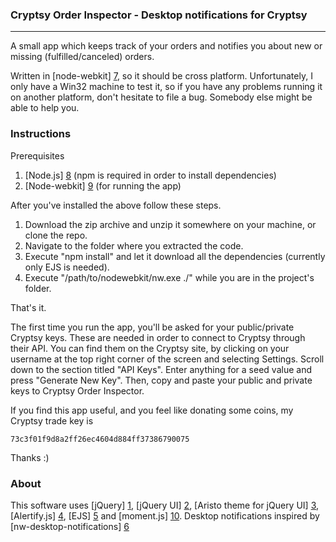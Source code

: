### Cryptsy Order Inspector - Desktop notifications for Cryptsy ###
-------------------------------------------------------------------

A small app which keeps track of your orders and notifies you about new or missing (fulfilled/canceled) orders. 

Written in [node-webkit] [7], so it should be cross platform. Unfortunately, I only have a Win32 machine to test it, so if you have any problems running it on another platform, don't hesitate to file a bug. Somebody else might be able to help you.

### Instructions ###

Prerequisites

1. [Node.js] [8] (npm is required in order to install dependencies)
2. [Node-webkit] [9] (for running the app)

After you've installed the above follow these steps.

1. Download the zip archive and unzip it somewhere on your machine, or clone the repo.
2. Navigate to the folder where you extracted the code.
3. Execute "npm install" and let it download all the dependencies (currently only EJS is needed).
4. Execute "/path/to/nodewebkit/nw.exe ./" while you are in the project's folder.

That's it. 

The first time you run the app, you'll be asked for your public/private Cryptsy keys. These are needed in order to connect to Cryptsy through their API. You can find them on the Cryptsy site, by clicking on your username at the top right corner of the screen and selecting Settings. Scroll down to the section titled "API Keys". Enter anything for a seed value and press "Generate New Key". Then, copy and paste your public and private keys to Cryptsy Order Inspector.

If you find this app useful, and you feel like donating some coins, my Cryptsy trade key is

    73c3f01f9d8a2ff26ec4604d884ff37386790075

Thanks :)

### About ###

This software uses [jQuery] [1], [jQuery UI] [2], [Aristo theme for jQuery UI] [3], [Alertify.js] [4], [EJS] [5] and [moment.js] [10]. Desktop notifications inspired by [nw-desktop-notifications] [6]

[1]: http://jquery.com/ "jQuery"
[2]: http://jqueryui.com/ "jQuery UI"
[3]: https://github.com/taitems/Aristo-jQuery-UI-Theme "Aristo Theme"
[4]: http://fabien-d.github.io/alertify.js/ "Alertify.js"
[5]: http://embeddedjs.com/ "EJS"
[6]: https://github.com/robrighter/nw-desktop-notifications "nw-desktop-notifications"
[7]: https://github.com/rogerwang/node-webkit "node-webkit"
[8]: http://nodejs.org/ "Node.js"
[9]: https://github.com/rogerwang/node-webkit#downloads "Node-webkit downloads"
[10]: http://momentjs.com/ "moment.js"
